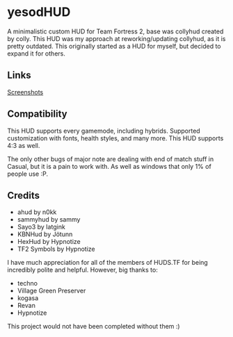 # yesodHUD

A minimalistic custom HUD for Team Fortress 2, base was collyhud created by colly. This HUD was my approach at reworking/updating collyhud, as it is pretty outdated. This originally started as a HUD for myself, but decided to expand it for others.

## Links

[Screenshots](https://imgur.com/a/DuWMTA8)

## Compatibility

This HUD supports every gamemode, including hybrids. Supported customization with fonts, health styles, and many more. This HUD supports 4:3 as well.

The only other bugs of major note are dealing with end of match stuff in Casual, but it is a pain to work with. As well as windows that only 1% of people use :P.

## Credits

* ahud by n0kk
* sammyhud by sammy
* Sayo3 by Iatgink
* KBNHud by Jötunn
* HexHud by Hypnotize
* TF2 Symbols by Hypnotize

I have much appreciation for all of the members of HUDS.TF for being incredibly polite and helpful. However, big thanks to:

* techno
* Village Green Preserver
* kogasa
* Revan
* Hypnotize

This project would not have been completed without them :)

